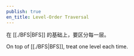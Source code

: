 ```yaml
---
publish: true
en_title: Level-Order Traversal
---
```


在 [[./BFS|BFS]] 的基础上，要区分每一层。

On top of [[./BFS|BFS]], treat one level each time.